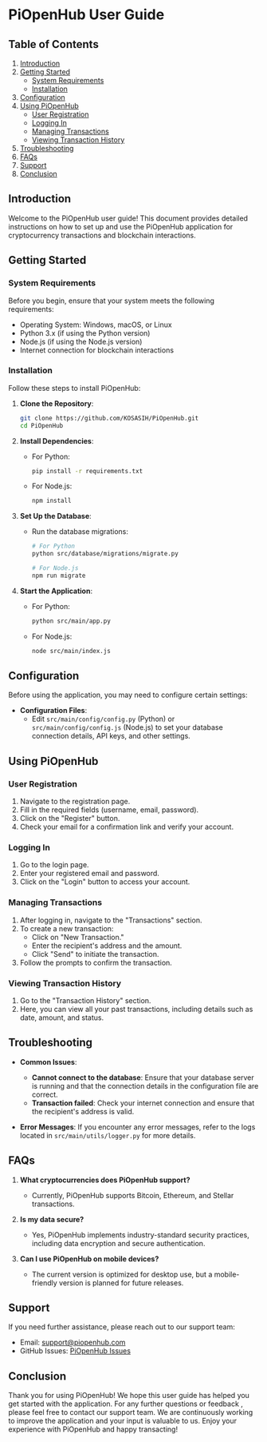 # PiOpenHub User Guide

## Table of Contents
1. [Introduction](#introduction)
2. [Getting Started](#getting-started)
   - [System Requirements](#system-requirements)
   - [Installation](#installation)
3. [Configuration](#configuration)
4. [Using PiOpenHub](#using-piopenhub)
   - [User Registration](#user-registration)
   - [Logging In](#logging-in)
   - [Managing Transactions](#managing-transactions)
   - [Viewing Transaction History](#viewing-transaction-history)
5. [Troubleshooting](#troubleshooting)
6. [FAQs](#faqs)
7. [Support](#support)
8. [Conclusion](#conclusion)

## Introduction
Welcome to the PiOpenHub user guide! This document provides detailed instructions on how to set up and use the PiOpenHub application for cryptocurrency transactions and blockchain interactions.

## Getting Started

### System Requirements
Before you begin, ensure that your system meets the following requirements:
- Operating System: Windows, macOS, or Linux
- Python 3.x (if using the Python version)
- Node.js (if using the Node.js version)
- Internet connection for blockchain interactions

### Installation
Follow these steps to install PiOpenHub:

1. **Clone the Repository**:
   ```bash
   git clone https://github.com/KOSASIH/PiOpenHub.git
   cd PiOpenHub
   ```

2. **Install Dependencies**:
   - For Python:
     ```bash
     pip install -r requirements.txt
     ```
   - For Node.js:
     ```bash
     npm install
     ```

3. **Set Up the Database**:
   - Run the database migrations:
     ```bash
     # For Python
     python src/database/migrations/migrate.py
     
     # For Node.js
     npm run migrate
     ```

4. **Start the Application**:
   - For Python:
     ```bash
     python src/main/app.py
     ```
   - For Node.js:
     ```bash
     node src/main/index.js
     ```

## Configuration
Before using the application, you may need to configure certain settings:

- **Configuration Files**:
  - Edit `src/main/config/config.py` (Python) or `src/main/config/config.js` (Node.js) to set your database connection details, API keys, and other settings.

## Using PiOpenHub

### User Registration
1. Navigate to the registration page.
2. Fill in the required fields (username, email, password).
3. Click on the "Register" button.
4. Check your email for a confirmation link and verify your account.

### Logging In
1. Go to the login page.
2. Enter your registered email and password.
3. Click on the "Login" button to access your account.

### Managing Transactions
1. After logging in, navigate to the "Transactions" section.
2. To create a new transaction:
   - Click on "New Transaction."
   - Enter the recipient's address and the amount.
   - Click "Send" to initiate the transaction.
3. Follow the prompts to confirm the transaction.

### Viewing Transaction History
1. Go to the "Transaction History" section.
2. Here, you can view all your past transactions, including details such as date, amount, and status.

## Troubleshooting
- **Common Issues**:
  - **Cannot connect to the database**: Ensure that your database server is running and that the connection details in the configuration file are correct.
  - **Transaction failed**: Check your internet connection and ensure that the recipient's address is valid.

- **Error Messages**: If you encounter any error messages, refer to the logs located in `src/main/utils/logger.py` for more details.

## FAQs
1. **What cryptocurrencies does PiOpenHub support?**
   - Currently, PiOpenHub supports Bitcoin, Ethereum, and Stellar transactions.

2. **Is my data secure?**
   - Yes, PiOpenHub implements industry-standard security practices, including data encryption and secure authentication.

3. **Can I use PiOpenHub on mobile devices?**
   - The current version is optimized for desktop use, but a mobile-friendly version is planned for future releases.

## Support
If you need further assistance, please reach out to our support team:
- Email: support@piopenhub.com
- GitHub Issues: [PiOpenHub Issues](https://github.com/KOSASIH/PiOpenHub/issues)

## Conclusion
Thank you for using PiOpenHub! We hope this user guide has helped you get started with the application. For any further questions or feedback , please feel free to contact our support team. We are continuously working to improve the application and your input is valuable to us. Enjoy your experience with PiOpenHub and happy transacting!
